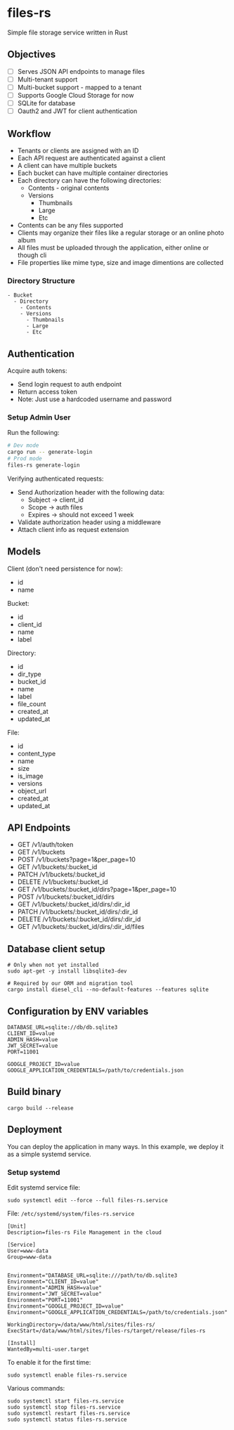 # files-rs

Simple file storage service written in Rust

## Objectives

- [ ] Serves JSON API endpoints to manage files
- [ ] Multi-tenant support
- [ ] Multi-bucket support - mapped to a tenant
- [ ] Supports Google Cloud Storage for now
- [ ] SQLite for database
- [ ] Oauth2 and JWT for client authentication

## Workflow

- Tenants or clients are assigned with an ID
- Each API request are authenticated against a client 
- A client can have multiple buckets
- Each bucket can have multiple container directories
- Each directory can have the following directories:
  - Contents - original contents
  - Versions
    - Thumbnails
    - Large
    - Etc
- Contents can be any files supported
- Clients may organize their files like a regular storage or an online photo album
- All files must be uploaded through the application, either online or though cli
- File properties like mime type, size and image dimentions are collected

### Directory Structure

```
- Bucket
  - Directory
    - Contents
    - Versions
      - Thumbnails
      - Large
      - Etc
```

## Authentication

Acquire auth tokens:
- Send login request to auth endpoint
- Return access token
- Note: Just use a hardcoded username and password

### Setup Admin User

Run the following:
```bash
# Dev mode
cargo run -- generate-login
# Prod mode
files-rs generate-login
```

Verifying authenticated requests:
- Send Authorization header with the following data:
  - Subject -> client_id
  - Scope -> auth files
  - Expires -> should not exceed 1 week
- Validate authorization header using a middleware
- Attach client info as request extension

## Models

Client (don't need persistence for now):
- id
- name

Bucket:
- id
- client_id
- name
- label

Directory:
- id
- dir_type
- bucket_id
- name
- label
- file_count
- created_at
- updated_at

File:
- id
- content_type
- name
- size
- is_image
- versions
- object_url
- created_at
- updated_at

## API Endpoints

- GET /v1/auth/token
- GET /v1/buckets
- POST /v1/buckets?page=1&per_page=10
- GET /v1/buckets/:bucket_id
- PATCH /v1/buckets/:bucket_id
- DELETE /v1/buckets/:bucket_id
- GET /v1/buckets/:bucket_id/dirs?page=1&per_page=10
- POST /v1/buckets/:bucket_id/dirs
- GET /v1/buckets/:bucket_id/dirs/:dir_id
- PATCH /v1/buckets/:bucket_id/dirs/:dir_id
- DELETE /v1/buckets/:bucket_id/dirs/:dir_id
- GET /v1/buckets/:bucket_id/dirs/:dir_id/files

## Database client setup

```
# Only when not yet installed 
sudo apt-get -y install libsqlite3-dev

# Required by our ORM and migration tool
cargo install diesel_cli --no-default-features --features sqlite
```

## Configuration by ENV variables

```
DATABASE_URL=sqlite://db/db.sqlite3
CLIENT_ID=value
ADMIN_HASH=value
JWT_SECRET=value
PORT=11001

GOOGLE_PROJECT_ID=value
GOOGLE_APPLICATION_CREDENTIALS=/path/to/credentials.json
```

## Build binary

```
cargo build --release
```

## Deployment

You can deploy the application in many ways. In this example, we deploy
it as a simple systemd service.

### Setup systemd

Edit systemd service file:

```
sudo systemctl edit --force --full files-rs.service
```

File: `/etc/systemd/system/files-rs.service`

```
[Unit]
Description=files-rs File Management in the cloud

[Service]
User=www-data
Group=www-data


Environment="DATABASE_URL=sqlite:///path/to/db.sqlite3
Environment="CLIENT_ID=value"
Environment="ADMIN_HASH=value"
Environment="JWT_SECRET=value"
Environment="PORT=11001"
Environment="GOOGLE_PROJECT_ID=value"
Environment="GOOGLE_APPLICATION_CREDENTIALS=/path/to/credentials.json"

WorkingDirectory=/data/www/html/sites/files-rs/
ExecStart=/data/www/html/sites/files-rs/target/release/files-rs

[Install]
WantedBy=multi-user.target
```

To enable it for the first time:

```
sudo systemctl enable files-rs.service
```

Various commands:

```
sudo systemctl start files-rs.service
sudo systemctl stop files-rs.service
sudo systemctl restart files-rs.service
sudo systemctl status files-rs.service
```
